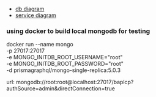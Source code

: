 - [db diagram](https://dbdiagram.io/d/64259d9c5758ac5f17257e73)
- [service diagram](https://excalidraw.com/#json=wc6QmaBiEQU9j5Ooma1dh,dBRuTd4EY7eBvyEfQPX3Iw)

### using docker to build local mongodb for testing

docker run --name mongo \
 -p 27017:27017 \
 -e MONGO_INITDB_ROOT_USERNAME="root" \
 -e MONGO_INITDB_ROOT_PASSWORD="root" \
 -d prismagraphql/mongo-single-replica:5.0.3

url: mongodb://root:root@localhost:27017/baplcp?authSource=admin&directConnection=true

